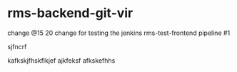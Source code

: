 # rms-backend-git-vir
change @15 20
change for testing the jenkins rms-test-frontend pipeline #1

sjfncrf

kafkskjfhskflkjef
ajkfeksf
afkskefhhs
